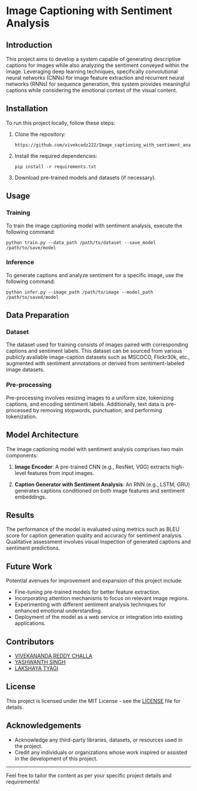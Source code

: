# Image Captioning with Sentiment Analysis

## Introduction

This project aims to develop a system capable of generating descriptive captions for images while also analyzing the sentiment conveyed within the image. Leveraging deep learning techniques, specifically convolutional neural networks (CNNs) for image feature extraction and recurrent neural networks (RNNs) for sequence generation, this system provides meaningful captions while considering the emotional context of the visual content.

## Installation

To run this project locally, follow these steps:

1. Clone the repository:

   ```
   https://github.com/vivekcodz222/Image_captioning_with_sentiment_analysis
   ```

2. Install the required dependencies:

   ```
   pip install -r requirements.txt
   ```

3. Download pre-trained models and datasets (if necessary).

## Usage

### Training

To train the image captioning model with sentiment analysis, execute the following command:

```
python train.py --data_path /path/to/dataset --save_model /path/to/save/model
```

### Inference

To generate captions and analyze sentiment for a specific image, use the following command:

```
python infer.py --image_path /path/to/image --model_path /path/to/saved/model
```

## Data Preparation

### Dataset

The dataset used for training consists of images paired with corresponding captions and sentiment labels. This dataset can be sourced from various publicly available image-caption datasets such as MSCOCO, Flickr30k, etc., augmented with sentiment annotations or derived from sentiment-labeled image datasets.

### Pre-processing

Pre-processing involves resizing images to a uniform size, tokenizing captions, and encoding sentiment labels. Additionally, text data is pre-processed by removing stopwords, punctuation, and performing tokenization.

## Model Architecture

The image captioning model with sentiment analysis comprises two main components:

1. **Image Encoder**: A pre-trained CNN (e.g., ResNet, VGG) extracts high-level features from input images.

2. **Caption Generator with Sentiment Analysis**: An RNN (e.g., LSTM, GRU) generates captions conditioned on both image features and sentiment embeddings.

## Results

The performance of the model is evaluated using metrics such as BLEU score for caption generation quality and accuracy for sentiment analysis. Qualitative assessment involves visual inspection of generated captions and sentiment predictions.

## Future Work

Potential avenues for improvement and expansion of this project include:

- Fine-tuning pre-trained models for better feature extraction.
- Incorporating attention mechanisms to focus on relevant image regions.
- Experimenting with different sentiment analysis techniques for enhanced emotional understanding.
- Deployment of the model as a web service or integration into existing applications.

## Contributors

- [VIVEKANANDA REDDY CHALLA](https://github.com/Vvivekcodz222)
- [YASHWANTH SINGH ](https://github.com/yash1-23)
- [LAKSHAYA TYAGI](https://github.com/lakshayatyagi)

## License

This project is licensed under the MIT License - see the [LICENSE](LICENSE) file for details.

## Acknowledgements

- Acknowledge any third-party libraries, datasets, or resources used in the project.
- Credit any individuals or organizations whose work inspired or assisted in the development of this project.

---

Feel free to tailor the content as per your specific project details and requirements!
